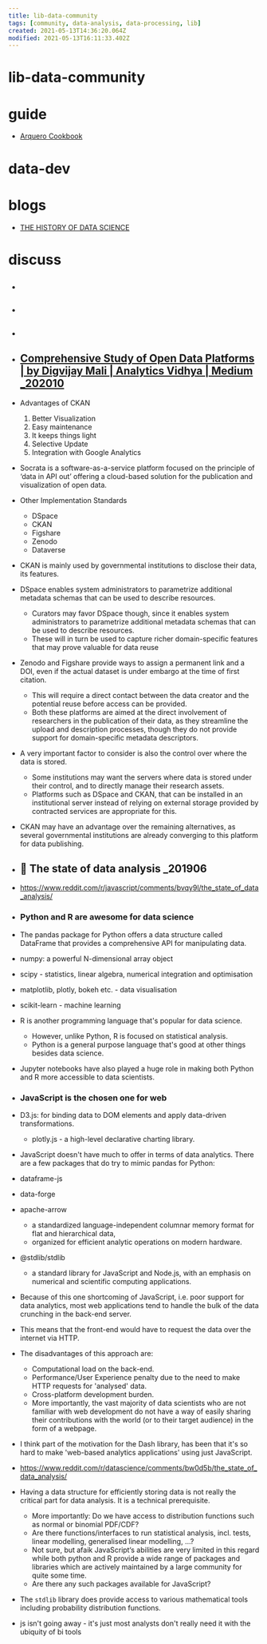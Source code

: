 ```yaml
---
title: lib-data-community
tags: [community, data-analysis, data-processing, lib]
created: 2021-05-13T14:36:20.064Z
modified: 2021-05-13T16:11:33.402Z
---
```


# lib-data-community

# guide

- [Arquero Cookbook](https://observablehq.com/@uwdata/arquero-cookbook)
# data-dev

# blogs
- [THE HISTORY OF DATA SCIENCE](https://www.kausalvikash.in/blog/the-history-of-data-science/)
# discuss
- ## 

- ## 

- ## 

- ## [Comprehensive Study of Open Data Platforms | by Digvijay Mali | Analytics Vidhya | Medium _202010](https://medium.com/analytics-vidhya/comprehensive-study-of-open-data-platforms-a63d702ef0d5)
- Advantages of CKAN
  1. Better Visualization
  2. Easy maintenance
  3. It keeps things light
  4. Selective Update
  5. Integration with Google Analytics

- Socrata is a software-as-a-service platform focused on the principle of ‘data in API out’ offering a cloud-based solution for the publication and visualization of open data.

- Other Implementation Standards
  - DSpace
  - CKAN
  - Figshare
  - Zenodo
  - Dataverse

- CKAN is mainly used by governmental institutions to disclose their data, its features. 
- DSpace enables system administrators to parametrize additional metadata schemas that can be used to describe resources.
  - Curators may favor DSpace though, since it enables system administrators to parametrize additional metadata schemas that can be used to describe resources.
  - These will in turn be used to capture richer domain-specific features that may prove valuable for data reuse
- Zenodo and Figshare provide ways to assign a permanent link and a DOI, even if the actual dataset is under embargo at the time of first citation. 
  - This will require a direct contact between the data creator and the potential reuse before access can be provided. 
  - Both these platforms are aimed at the direct involvement of researchers in the publication of their data, as they streamline the upload and description processes, though they do not provide support for domain-specific metadata descriptors. 
- A very important factor to consider is also the control over where the data is stored. 
  - Some institutions may want the servers where data is stored under their control, and to directly manage their research assets. 
  - Platforms such as DSpace and CKAN, that can be installed in an institutional server instead of relying on external storage provided by contracted services are appropriate for this. 
- CKAN may have an advantage over the remaining alternatives, as several governmental institutions are already converging to this platform for data publishing.

- ## 📑 The state of data analysis _201906
- https://www.reddit.com/r/javascript/comments/bvqy9l/the_state_of_data_analysis/
- ### Python and R are awesome for data science
- The pandas package for Python offers a data structure called DataFrame that provides a comprehensive API for manipulating data. 
- numpy: a powerful N-dimensional array object
- scipy - statistics, linear algebra, numerical integration and optimisation
- matplotlib, plotly, bokeh etc. - data visualisation
- scikit-learn - machine learning
- R is another programming language that's popular for data science. 
  - However, unlike Python, R is focused on statistical analysis. 
  - Python is a general purpose language that's good at other things besides data science.
- Jupyter notebooks have also played a huge role in making both Python and R more accessible to data scientists.
- ### JavaScript is the chosen one for web
- D3.js: for binding data to DOM elements and apply data-driven transformations.
  - plotly.js - a high-level declarative charting library.
- JavaScript doesn't have much to offer in terms of data analytics. There are a few packages that do try to mimic pandas for Python:
- dataframe-js
- data-forge
- apache-arrow
  - a standardized language-independent columnar memory format for flat and hierarchical data, 
  - organized for efficient analytic operations on modern hardware.
- @stdlib/stdlib
  - a standard library for JavaScript and Node.js, with an emphasis on numerical and scientific computing applications. 

- Because of this one shortcoming of JavaScript, i.e. poor support for data analytics, most web applications tend to handle the bulk of the data crunching in the back-end server. 
- This means that the front-end would have to request the data over the internet via HTTP. 
- The disadvantages of this approach are:
  - Computational load on the back-end.
  - Performance/User Experience penalty due to the need to make HTTP requests for 'analysed' data.
  - Cross-platform development burden.
  - More importantly, the vast majority of data scientists who are not familiar with web development do not have a way of easily sharing their contributions with the world (or to their target audience) in the form of a webpage.

- I think part of the motivation for the Dash library, has been that it's so hard to make 'web-based analytics applications' using just JavaScript.

- https://www.reddit.com/r/datascience/comments/bw0d5b/the_state_of_data_analysis/
- Having a data structure for efficiently storing data is not really the critical part for data analysis. It is a technical prerequisite.
  - More importantly: Do we have access to distribution functions such as normal or binomial PDF/CDF? 
  - Are there functions/interfaces to run statistical analysis, incl. tests, linear modelling, generalised linear modelling, ...? 
  - Not sure, but afaik JavaScript‘s abilities are very limited in this regard while both python and R provide a wide range of packages and libraries which are actively maintained by a large community for quite some time. 
  - Are there any such packages available for JavaScript?
- The `stdlib` library does provide access to various mathematical tools including probability distribution functions.
- js isn't going away - it's just most analysts don't really need it with the ubiquity of bi tools

